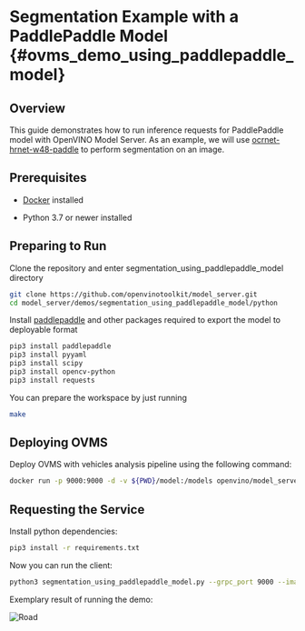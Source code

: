 # Segmentation Example with a PaddlePaddle Model {#ovms_demo_using_paddlepaddle_model}

## Overview

This guide demonstrates how to run inference requests for PaddlePaddle model with OpenVINO Model Server.
As an example, we will use [ocrnet-hrnet-w48-paddle](https://github.com/openvinotoolkit/open_model_zoo/tree/releases/2023/3/models/public/ocrnet-hrnet-w48-paddle) to perform segmentation on an image.

## Prerequisites

- [Docker](https://docs.docker.com/engine/install/) installed

- Python 3.7 or newer installed

## Preparing to Run

Clone the repository and enter segmentation_using_paddlepaddle_model directory

```bash
git clone https://github.com/openvinotoolkit/model_server.git
cd model_server/demos/segmentation_using_paddlepaddle_model/python
```

Install [paddlepaddle](https://pypi.org/project/paddlepaddle/) and other packages required to export the model to deployable format
```bash
pip3 install paddlepaddle
pip3 install pyyaml
pip3 install scipy
pip3 install opencv-python
pip3 install requests
```

You can prepare the workspace by just running

```bash
make
```

## Deploying OVMS

Deploy OVMS with vehicles analysis pipeline using the following command:

```bash
docker run -p 9000:9000 -d -v ${PWD}/model:/models openvino/model_server --port 9000 --model_path /models --model_name ocrnet
```
## Requesting the Service

Install python dependencies:
```bash
pip3 install -r requirements.txt
``` 

Now you can run the client:
```bash
python3 segmentation_using_paddlepaddle_model.py --grpc_port 9000 --image_input_path ../../common/static/images/cars/road1.jpg --image_output_path ./road2.jpg
```
Exemplary result of running the demo:

![Road](road2.jpg)